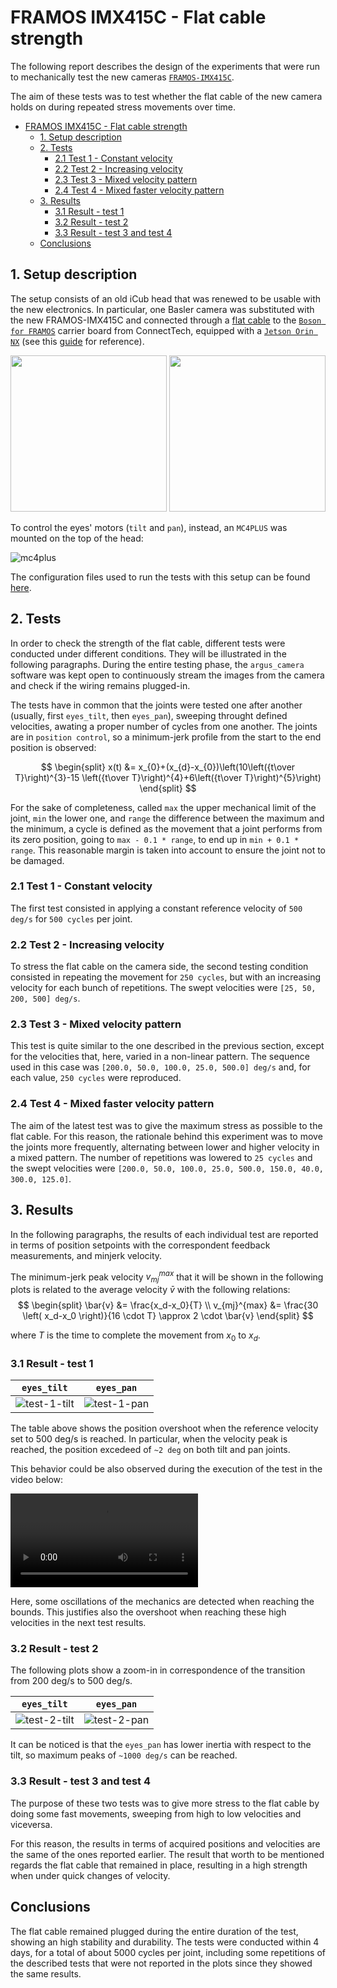 FRAMOS IMX415C - Flat cable strength
====================

The following report describes the design of the experiments that were run to mechanically test the new cameras [`FRAMOS-IMX415C`](https://www.framos.com/en/products/fsm-imx415-sensor-module-26361).

The aim of these tests was to test whether the flat cable of the new camera holds on during repeated stress movements over time.

- [FRAMOS IMX415C - Flat cable strength](#framos-imx415c---flat-cable-strength)
  - [1. Setup description](#1-setup-description)
  - [2. Tests](#2-tests)
    - [2.1 Test 1 - Constant velocity](#21-test-1---constant-velocity)
    - [2.2 Test 2 - Increasing velocity](#22-test-2---increasing-velocity)
    - [2.3 Test 3 - Mixed velocity pattern](#23-test-3---mixed-velocity-pattern)
    - [2.4 Test 4 - Mixed faster velocity pattern](#24-test-4---mixed-faster-velocity-pattern)
  - [3. Results](#3-results)
    - [3.1 Result - test 1](#31-result---test-1)
    - [3.2 Result - test 2](#32-result---test-2)
    - [3.3 Result - test 3 and test 4](#33-result---test-3-and-test-4)
  - [Conclusions](#conclusions)

## 1. Setup description

The setup consists of an old iCub head that was renewed to be usable with the new electronics. In particular, one Basler camera was substituted with the new FRAMOS-IMX415C and connected through a [flat cable](https://www.mouser.it/ProductDetail/FRAMOS/FMA-FC-150-60-V1A?qs=GedFDFLaBXGCmWApKt5QIQ%3D%3D) to the [`Boson for FRAMOS`](https://connecttech.com/product/boson-for-framos-carrier-board-for-nvidia-jetson-xavier-nx/) carrier board from ConnectTech, equipped with a [`Jetson Orin NX`](https://www.nvidia.com/it-it/autonomous-machines/embedded-systems/jetson-orin/) (see this [guide](./README.md) for reference).

<p align="middle">
  <img src="assets/orin-nx.png" width="250" />
  <img src="assets/camera-front.png" width="250" /> 
</p>

To control the eyes' motors (`tilt` and `pan`), instead, an `MC4PLUS` was mounted on the top of the head:

![mc4plus](assets/mc4plus.png)

The configuration files used to run the tests with this setup can be found [here](https://github.com/icub-tech-iit/study-icub-headedge/tree/code/head_setup).

## 2. Tests

In order to check the strength of the flat cable, different tests were conducted under different conditions. They will be illustrated in the following paragraphs. During the entire testing phase, the `argus_camera` software was kept open to continuously stream the images from the camera and check if the wiring remains plugged-in.

The tests have in common that the joints were tested one after another (usually, first `eyes_tilt`, then `eyes_pan`), sweeping throught defined velocities, awating a proper number of cycles from one another. The joints are in `position control`, so a minimum-jerk profile from the start to the end position is observed:

$$
\begin{split}
x(t) &= x_{0}+(x_{d}-x_{0})\left(10\left({t\over T}\right)^{3}-15 \left({t\over T}\right)^{4}+6\left({t\over T}\right)^{5}\right)
\end{split}
$$

For the sake of completeness, called `max` the upper mechanical limit of the joint, `min` the lower one, and `range` the difference between the maximum and the minimum, a cycle is defined as the movement that a joint performs from its zero position, going to `max - 0.1 * range`, to end up in `min + 0.1 * range`. This reasonable margin is taken into account to ensure the joint not to be damaged.

### 2.1 Test 1 - Constant velocity

The first test consisted in applying a constant reference velocity of `500 deg/s` for `500 cycles` per joint.

### 2.2 Test 2 - Increasing velocity

To stress the flat cable on the camera side, the second testing condition consisted in repeating the movement for `250 cycles`, but with an increasing velocity for each bunch of repetitions. The swept velocities were `[25, 50, 200, 500] deg/s`.

### 2.3 Test 3 - Mixed velocity pattern

This test is quite similar to the one described in the previous section, except for the velocities that, here, varied in a non-linear pattern. The sequence used in this case was `[200.0, 50.0, 100.0, 25.0, 500.0] deg/s` and, for each value, `250 cycles` were reproduced.

### 2.4 Test 4 - Mixed faster velocity pattern

The aim of the latest test was to give the maximum stress as possible to the flat cable. For this reason, the rationale behind this experiment was to move the joints more frequently, alternating between lower and higher velocity in a mixed pattern. The number of repetitions was lowered to `25 cycles` and the swept velocities were `[200.0, 50.0, 100.0, 25.0, 500.0, 150.0, 40.0, 300.0, 125.0]`.

## 3. Results

In the following paragraphs, the results of each individual test are reported in terms of position setpoints with the correspondent feedback measurements, and minjerk velocity.

The minimum-jerk peak velocity $v_{mj}^{max}$ that it will be shown in the following plots is related to the average velocity $\bar{v}$ with the following relations:
$$
\begin{split}
\bar{v} &= \frac{x_d-x_0}{T} \\
v_{mj}^{max} &= \frac{30 \left( x_d-x_0 \right)}{16 \cdot T} \approx 2 \cdot \bar{v}
\end{split}
$$

where ${T}$ is the time to complete the movement from ${x_0}$ to ${x_d}$.

### 3.1 Result - test 1

| `eyes_tilt` | `eyes_pan` |
|:--------:|:--------:|
|![test-1-tilt](assets/test_1_tilt.png) | ![test-1-pan](assets/test_1_pan.png)|

The table above shows the position overshoot when the reference velocity set to 500 deg/s is reached. In particular, when the velocity peak is reached, the position excedeed of `~2 deg` on both tilt and pan joints. 

This behavior could be also observed during the execution of the test in the video below:

<video src="assets/tilt_camera.mp4" controls title="tilt_test"></video>

Here, some oscillations of the mechanics are detected when reaching the bounds. This justifies also the overshoot when reaching these high velocities in the next test results.

### 3.2 Result - test 2

The following plots show a zoom-in in correspondence of the transition from 200 deg/s to 500 deg/s.

| `eyes_tilt` | `eyes_pan` |
|:--------:|:--------:|
| ![test-2-tilt](assets/test_2_tilt.png) | ![test-2-pan](assets/test_2_pan.png) |

It can be noticed is that the `eyes_pan` has lower inertia with respect to the tilt, so maximum peaks of `~1000 deg/s` can be reached.

### 3.3 Result - test 3 and test 4

The purpose of these two tests was to give more stress to the flat cable by doing some fast movements, sweeping from high to low velocities and viceversa.

For this reason, the results in terms of acquired positions and velocities are the same of the ones reported earlier. The result that worth to be mentioned regards the flat cable that remained in place, resulting in a high strength when under quick changes of velocity.

## Conclusions

The flat cable remained plugged during the entire duration of the test, showing an high stability and durability. The tests were conducted within 4 days, for a total of about 5000 cycles per joint, including some repetitions of the described tests that were not reported in the plots since they showed the same results.
